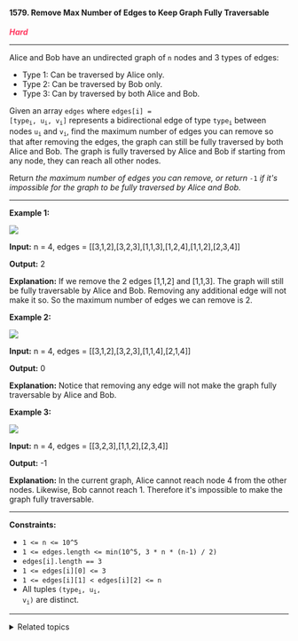 #### 1579. Remove Max Number of Edges to Keep Graph Fully Traversable

<span style="color:#FF375F">***Hard***</span>
___

Alice and Bob have an undirected graph of `n` nodes and 3 types of edges:

*   Type 1: Can be traversed by Alice only.
*   Type 2: Can be traversed by Bob only.
*   Type 3: Can by traversed by both Alice and Bob.

Given an array `edges` where <code>edges[i] = [type<sub>i</sub>, u<sub>i</sub>, v<sub>i</sub>]</code> represents a bidirectional edge of type <code>type<sub>i</sub></code> between nodes <code>u<sub>i</sub></code> and <code>v<sub>i</sub></code>, find the maximum number of edges you can remove so that after removing the edges, the graph can still be fully traversed by both Alice and Bob. The graph is fully traversed by Alice and Bob if starting from any node, they can reach all other nodes.

Return _the maximum number of edges you can remove, or return_ `-1` _if it's impossible for the graph to be fully traversed by Alice and Bob._
___

**Example 1:**

**![](https://assets.leetcode.com/uploads/2020/08/19/ex1.png)**

**Input:** n = 4, edges = [[3,1,2],[3,2,3],[1,1,3],[1,2,4],[1,1,2],[2,3,4]]

**Output:** 2

**Explanation:** If we remove the 2 edges [1,1,2] and [1,1,3]. The graph will still be fully traversable by Alice and Bob. Removing any additional edge will not make it so. So the maximum number of edges we can remove is 2.

**Example 2:**

**![](https://assets.leetcode.com/uploads/2020/08/19/ex2.png)**

**Input:** n = 4, edges = [[3,1,2],[3,2,3],[1,1,4],[2,1,4]]

**Output:** 0

**Explanation:** Notice that removing any edge will not make the graph fully traversable by Alice and Bob.

**Example 3:**

**![](https://assets.leetcode.com/uploads/2020/08/19/ex3.png)**

**Input:** n = 4, edges = [[3,2,3],[1,1,2],[2,3,4]]

**Output:** -1

**Explanation:** In the current graph, Alice cannot reach node 4 from the other nodes. Likewise, Bob cannot reach 1. Therefore it's impossible to make the graph fully traversable.
___

**Constraints:**

*   `1 <= n <= 10^5`
*   `1 <= edges.length <= min(10^5, 3 * n * (n-1) / 2)`
*   `edges[i].length == 3`
*   `1 <= edges[i][0] <= 3`
*   `1 <= edges[i][1] < edges[i][2] <= n`
*   All tuples <code>(type<sub>i</sub>, u<sub>i</sub>, v<sub>i</sub>)</code> are distinct.
___

<details><summary>Related topics</summary>

[#Union Find](https://leetcode.com/tag/union-find/)
[#Graph](https://leetcode.com/tag/graph/)

</details>
